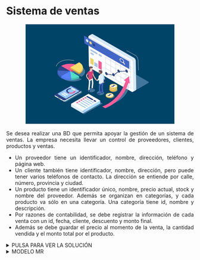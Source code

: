 <div align="justify">

# Sistema de ventas

<div align="center">
<img src="img/sistema-ventas.png" width="400px"/>
</div>


Se desea realizar una BD que permita apoyar la gestión de un sistema de ventas. La empresa necesita llevar un control de proveedores, clientes, productos y ventas.

- Un proveedor tiene un identificador, nombre, dirección, teléfono y página web.
- Un cliente también tiene identificador, nombre, dirección, pero puede tener varios teléfonos de contacto. La dirección se entiende por calle, número, provincia y ciudad.
- Un producto tiene un identificador único, nombre, precio actual, stock y nombre del proveedor. Además se organizan en categorías, y cada producto va sólo en una categoría. Una categoría tiene id, nombre y descripción.
- Por razones de contabilidad, se debe registrar la información de cada venta con un id, fecha, cliente, descuento y monto final.
- Además se debe guardar el precio al momento de la venta, la cantidad vendida y el monto total por el producto.

<details>
      <summary>PULSA PARA VER LA SOLUCIÓN</summary>

__Paso 1__:    
</br>
<img src="img/sistema-venta.drawio.png">
</br>

__Paso 2__:
</br>
<img src="img/sistema-venta-Paso-2.drawio.png">
</br>

</details>

<details>
      <summary>MODELO MR</summary>
  </br>
  <img src="../../img/estamos-trabajando.png" width="200px">
  </br>

</details>



</div>
